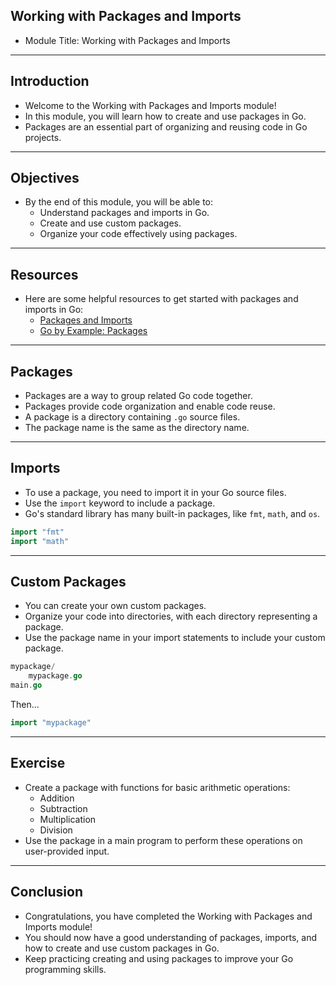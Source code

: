 ## Working with Packages and Imports

- Module Title: Working with Packages and Imports

---
## Introduction

- Welcome to the Working with Packages and Imports module!
- In this module, you will learn how to create and use packages in Go.
- Packages are an essential part of organizing and reusing code in Go projects.

---
## Objectives

- By the end of this module, you will be able to:
  - Understand packages and imports in Go.
  - Create and use custom packages.
  - Organize your code effectively using packages.

---
## Resources

- Here are some helpful resources to get started with packages and imports in Go:
  - [Packages and Imports](https://golang.org/doc/code.html#Organization)
  - [Go by Example: Packages](https://gobyexample.com/packages)

---
## Packages

- Packages are a way to group related Go code together.
- Packages provide code organization and enable code reuse.
- A package is a directory containing `.go` source files.
- The package name is the same as the directory name.

---
## Imports

- To use a package, you need to import it in your Go source files.
- Use the `import` keyword to include a package.
- Go's standard library has many built-in packages, like `fmt`, `math`, and `os`.

```go
import "fmt"
import "math"
```

---
## Custom Packages

- You can create your own custom packages.
- Organize your code into directories, with each directory representing a package.
- Use the package name in your import statements to include your custom package.

```go
mypackage/
    mypackage.go
main.go
```
Then...
```go
import "mypackage"
```

---
## Exercise


- Create a package with functions for basic arithmetic operations:
  - Addition
  - Subtraction
  - Multiplication
  - Division
- Use the package in a main program to perform these operations on user-provided input.


---
## Conclusion

- Congratulations, you have completed the Working with Packages and Imports module!
- You should now have a good understanding of packages, imports, and how to create and use custom packages in Go.
- Keep practicing creating and using packages to improve your Go programming skills.
